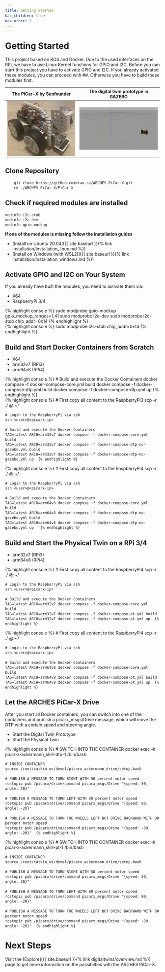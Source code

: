 ```yaml
---
title: Getting Started
has_children: true
nav_order: 2
---
```


<link rel="stylesheet" href="{{ site.baseurl }}{% link assets/css/tabs.css %}">
<script src="{{ site.baseurl }}{% link assets/js/tabs.js %}"> </script>

# Getting Started
This project based on ROS and Docker. Due to the used interfaces on the RPi, we have to use Linux Kernel functions for GPIO and I2C. Before you can start this project you have to activate GPIO and I2C. If you already activated these modules, you can proceed with ##. Otherwise you have to build these modules first.

| The PiCar-X by Sunfounder                                            | The digital twin prototype in GAZEBO                                                               |
| -------------------------------------------------------------------- | ------------------------------------------------------------------------------------------------- |
| ![Physical Twin](./assets/images/picarx-pt.jpg "The PiCar-x by Sunfounder") | ![Digital Twin Prototype](./assets/images/picarx-gazebo.gif "The digital twin prototype of the PiCar-X") |


## Clone Repository
```console 
    git clone https://github.com/cau-se/ARCHES-PiCar-X.git
    cd ./ARCHES-PiCar-X/PiCar-X
```

## Check if required modules are installed
```console
modinfo i2c-stub
modinfo i2c-dev
modinfo gpio-mockup
```

**If one of the modules is missing follow the installation guides**

- [Install on Ubuntu 20.04]({{ site.baseurl }}{% link installation/installation_linux.md %})
- [Install on Windows (with WSL2)]({{ site.baseurl }}{% link installation/installation_windows.md %})

## Activate GPIO and I2C on Your System
If you already have built the modules, you need to activate them via:

<div class="tab-container" id="activateinterfaces">
  <ul class="tab-list">
    <li class="tab active" data-tab="tab1-1">X64</li>
    <li class="tab" data-tab="tab1-2">RaspberryPi 3/4</li>
  </ul>
  <div class="tab-content active" id="tab1-1">
  {% highlight console %}
    sudo modprobe gpio-mockup gpio_mockup_ranges=1,41
    sudo modprobe i2c-dev
    sudo modprobe i2c-stub chip_addr=0x14 {% endhighlight %}
  </div>
  <div class="tab-content" id="tab1-2">
  {% highlight console %}
    sudo modprobe i2c-stub chip_addr=0x14 {% endhighlight %}  
  </div>

</div>

## Build and Start Docker Containers from Scratch

<div class="tab-container" id="startdocker">
  <ul class="tab-list">
    <li class="tab active" data-tab="tab2-1">X64</li>
    <li class="tab" data-tab="tab2-2">arm32v7 (RPi3)</li>
    <li class="tab" data-tab="tab2-3">arm64v8 (RPi4)</li>
  </ul>
  <div class="tab-content active" id="tab2-1">
  {% highlight console %}
    # Build and execute the Docker Containers
    docker compose -f docker-compose-core.yml build 
    docker compose -f docker-compose-dtp.yml build 
    docker compose -f docker-compose-dtp.yml up {% endhighlight %} 
  </div>
  <div class="tab-content" id="tab2-2">
  {% highlight console %}
    # First copy all content to the RaspberryPi3
    scp -r ./ <user>@<picarx-ip>:~/

    # Login to the RaspberryPi via ssh
    ssh <user>@<picarx-ip>

    # Build and execute the Docker Containers
    TAG=latest ARCH=arm32v7 docker compose -f docker-compose-core.yml build 
    TAG=latest ARCH=arm32v7 docker compose -f docker-compose-dtp-no-gazebo.yml build 
    TAG=latest ARCH=arm32v7 docker compose -f docker-compose-dtp-no-gazebo.yml up  {% endhighlight %} 
  </div>
  <div class="tab-content" id="tab2-3">
  {% highlight console %}
    # First copy all content to the RaspberryPi4
    scp -r ./ <user>@<picarx-ip>:~/

    # Login to the RaspberryPi via ssh
    ssh <user>@<picarx-ip>

    # Build and execute the Docker Containers
    TAG=latest ARCH=arm64v8 docker compose -f docker-compose-core.yml build 
    TAG=latest ARCH=arm64v8 docker compose -f docker-compose-dtp-no-gazebo.yml build 
    TAG=latest ARCH=arm64v8 docker compose -f docker-compose-dtp-no-gazebo.yml up   {% endhighlight %} 
  </div>

</div>


## Build and Start the Physical Twin on a RPi 3/4

<div class="tab-container" id="activaterpi">
  <ul class="tab-list">
    <li class="tab active" data-tab="tab3-1">arm32v7 (RPi3)</li>
    <li class="tab" data-tab="tab3-2">arm64v8 (RPi4)</li>
  </ul>
  <div class="tab-content active" id="tab3-1">
  {% highlight console %}
    # First copy all content to the RaspberryPi4
    scp -r ./ <user>@<picarx-ip>:~/

    # Login to the RaspberryPi via ssh
    ssh <user>@<picarx-ip>

    # Build and execute the Docker Containers
    TAG=latest ARCH=arm32v7 docker compose -f docker-compose-core.yml build 
    TAG=latest ARCH=arm32v7 docker compose -f docker-compose-pt.yml build 
    TAG=latest ARCH=arm32v7 docker compose -f docker-compose-pt.yml up  {% endhighlight %}
  </div>
  <div class="tab-content" id="tab3-2">
  {% highlight console %}
    # First copy all content to the RaspberryPi4
    scp -r ./ <user>@<picarx-ip>:~/

    # Login to the RaspberryPi via ssh
    ssh <user>@<picarx-ip>

    # Build and execute the Docker Containers
    TAG=latest ARCH=arm64v8 docker compose -f docker-compose-core.yml build 
    TAG=latest ARCH=arm64v8 docker compose -f docker-compose-pt.yml build 
    TAG=latest ARCH=arm64v8 docker compose -f docker-compose-pt.yml up  {% endhighlight %}  
  </div>

</div>


## Let the ARCHES PiCar-X Drive

After you start all Docker containers, you can switch into one of the containers and publish a picarx_msgs/Drive message, which will move the DTP with a certain speed and steering angle.


<div class="tab-container" id="activaterpi">
  <ul class="tab-list">
    <li class="tab active" data-tab="tab4-1">Start the Digital Twin Prototype</li>
    <li class="tab" data-tab="tab4-2">Start the Physical Twin</li>
  </ul>
  <div class="tab-content" id="tab4-1">
  {% highlight console %}
    # SWITCH INTO THE CONTAINER
    docker exec -it picar-x-ackermann_skill-dtp-1 /bin/bash

    # INSIDE CONTAINER
    source /root/catkin_ws/devel/picarx_ackermann_drive/setup.bash

    # PUBLISH A MESSAGE TO TURN RIGHT WITH 50 percent motor speed
    rostopic pub /picarx/drive/command picarx_msgs/Drive "{speed: 50, angle: 20}"

    # PUBLISH A MESSAGE TO TURN LEFT WITH 80 percent motor speed
    rostopic pub /picarx/drive/command picarx_msgs/Drive "{speed: 80, angle: -20}"

    # PUBLISH A MESSAGE TO TURN THE WHEELS LEFT BUT DRIVE BACKWARD WITH 80 percent motor speed
    rostopic pub /picarx/drive/command picarx_msgs/Drive "{speed: -80, angle: -20}"  {% endhighlight %}  
  </div>
  <div class="tab-content active" id="tab4-2">
  {% highlight console %}
    # SWITCH INTO THE CONTAINER
    docker exec -it picar-x-ackermann_skill-pt-1 /bin/bash

    # INSIDE CONTAINER
    source /root/catkin_ws/devel/picarx_ackermann_drive/setup.bash

    # PUBLISH A MESSAGE TO TURN RIGHT WITH 50 percent motor speed
    rostopic pub /picarx/drive/command picarx_msgs/Drive "{speed: 50, angle: 20}"

    # PUBLISH A MESSAGE TO TURN LEFT WITH 80 percent motor speed
    rostopic pub /picarx/drive/command picarx_msgs/Drive "{speed: 80, angle: -20}"

    # PUBLISH A MESSAGE TO TURN THE WHEELS LEFT BUT DRIVE BACKWARD WITH 80 percent motor speed
    rostopic pub /picarx/drive/command picarx_msgs/Drive "{speed: -80, angle: -20}"  {% endhighlight %}
  </div>

</div>


# Next Steps
Visit the [Explore]({{ site.baseurl }}{% link digitaltwins/overview.md %}) page to get more information on the possibilties with the ARCHES PiCar-X.
